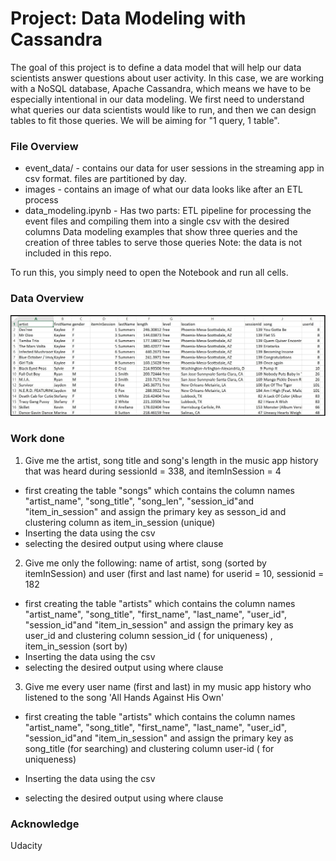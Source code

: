 
# Project: Data Modeling with Cassandra

The goal of this project is to define a data model that will help our data scientists answer questions about user activity. In this case, we are working with a NoSQL database, Apache Cassandra, which means we have to be especially intentional in our data modeling. We first need to understand what queries our data scientists would like to run, and then we can design tables to fit those queries. We will be aiming for "1 query, 1 table".

### File Overview
- event_data/ - contains our data for user sessions in the streaming app in csv format. files are partitioned by day.
- images - contains an image of what our data looks like after an ETL process
 - data_modeling.ipynb - Has two parts:
   ETL pipeline for processing the event files and compiling them into a single csv with the desired columns
   Data modeling examples that show three queries and the creation of three tables to serve those queries
   Note: the data is not included in this repo.

To run this, you simply need to open the Notebook and run all cells.

### Data Overview
![Data](images/image_event_datafile_new.jpg)


### Work done

1. Give me the artist, song title and song's length in the music app history that was heard during  sessionId = 338, and itemInSession  = 4

- first creating the table "songs" which contains the column names "artist_name", "song_title", "song_len", "session_id"and  "item_in_session"
  and assign the primary key as sesson_id and clustering column as item_in_session (unique)
- Inserting the data using the csv 
- selecting the desired output using where clause

2. Give me only the following: name of artist, song (sorted by itemInSession) and user (first and last name) for userid = 10, sessionid = 182

- first creating the table "artists" which contains the column names "artist_name", "song_title", "first_name", "last_name", "user_id", "session_id"and  "item_in_session"
  and assign the primary key as user_id and clustering column session_id ( for uniqueness) , item_in_session (sort by)
- Inserting the data using the csv 
- selecting the desired output using where clause

3. Give me every user name (first and last) in my music app history who listened to the song 'All Hands Against His Own'

- first creating the table "artists" which contains the column names "artist_name", "song_title", "first_name", "last_name", "user_id", "session_id"and  "item_in_session"
  and assign the primary key as song_title (for searching) and clustering column user-id ( for uniqueness)

- Inserting the data using the csv 
- selecting the desired output using where clause

### Acknowledge 

Udacity
